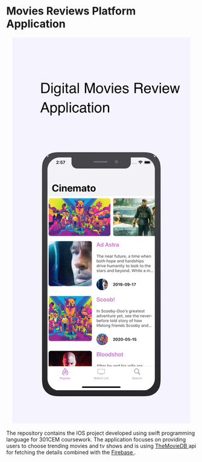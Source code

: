 # Movies Reviews Platform Application

<p align="center">
	<img src="app1.png" /> 	
</p>
The repository contains the IOS project developed using swift programming language for 301CEM coursework. The application focuses on providing users to choose trending movies and tv shows and is using <a href="https://developers.themoviedb.org/"> TheMovieDB </a> api for fetching the details combined with the <a href="https://firebase.google.com/"> Firebase </a>. 

